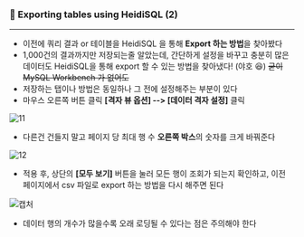 ### 💾 Exporting tables using HeidiSQL (2)

---

- 이전에 쿼리 결과 or 테이블을 HeidiSQL 을 통해 **Export 하는 방법**을 찾아봤다 
- 1,000건의 결과까지만 저장되는줄 알았는데, 간단하게 설정을 바꾸고 충분히 많은 데이터도 HeidiSQL을 통해 export 할 수 있는 방법을 찾아냈다! (야호 😆) ~~굳이 MySQL Workbench 가 없어도~~
- 저장하는 탭이나 방법은 동일하나 그 전에 설정해주는 부분이 있다
- 마우스 오른쪽 버튼 클릭 **[격자 뷰 옵션] --> [데이터 격자 설정]** 클릭

![11](https://user-images.githubusercontent.com/69948723/107176492-e3477a00-6a12-11eb-9f45-874098a73a14.png)



- 다른건 건들지 말고 페이지 당 최대 행 수 **오른쪽 박스**의 숫자를 크게 바꿔준다

![12](https://user-images.githubusercontent.com/69948723/107176493-e3e01080-6a12-11eb-92a4-3e41f83040de.png)

- 적용 후, 상단의 **[모두 보기]** 버튼을 눌러 모든 행이 조회가 되는지 확인하고, 이전 페이지에서 csv 파일로 export 하는 방법을 다시 해주면 된다

![캡처](https://user-images.githubusercontent.com/69948723/107176495-e478a700-6a12-11eb-8e9c-3be62b31a22e.PNG)

- 데이터 행의 개수가 많을수록 오래 로딩될 수 있다는 점은 주의해야 한다

  